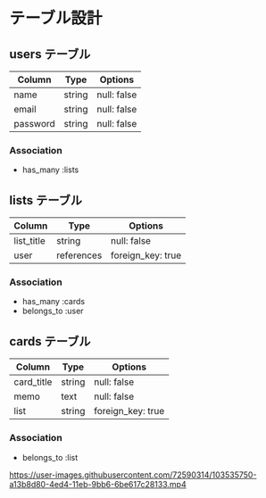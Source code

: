 # テーブル設計

## users テーブル

| Column   | Type   | Options     |
| -------- | ------ | ----------- |
| name     | string | null: false |
| email    | string | null: false |
| password | string | null: false |

### Association

* has_many :lists



## lists テーブル

| Column     | Type       | Options           |
| ---------- | ---------- | ----------------- |
| list_title | string     | null: false       |
| user       | references | foreign_key: true |

### Association

* has_many :cards
* belongs_to :user



## cards テーブル

| Column     | Type   | Options           |
| ---------  | ------ | ----------------- |
| card_title | string | null: false       |
| memo       | text   | null: false       |
| list       | string | foreign_key: true |

### Association

* belongs_to :list

https://user-images.githubusercontent.com/72590314/103535750-a13b8d80-4ed4-11eb-9bb6-6be617c28133.mp4
